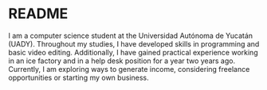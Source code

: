 # README
I am a computer science student at the Universidad Autónoma de Yucatán (UADY).
Throughout my studies, I have developed skills in programming and basic video editing.
Additionally, I have gained practical experience working in an ice factory and in a help desk position for a year two years ago.
Currently, I am exploring ways to generate income, considering freelance opportunities or starting my own business.
